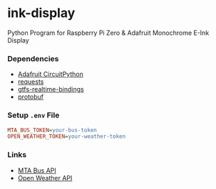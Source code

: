 # ink-display
Python Program for Raspberry Pi Zero &amp; Adafruit Monochrome E-Ink Display

### Dependencies
- [Adafruit CircuitPython](https://learn.adafruit.com/circuitpython-on-raspberrypi-linux/installing-circuitpython-on-raspberry-pi)
- [requests](https://pypi.org/project/requests/)
- [gtfs-realtime-bindings](https://pypi.org/project/gtfs-realtime-bindings/)
- [protobuf](https://pypi.org/project/protobuf/)

### Setup `.env` File
```ini
MTA_BUS_TOKEN=your-bus-token
OPEN_WEATHER_TOKEN=your-weather-token
```

### Links
- [MTA Bus API](https://bustime.mta.info/wiki/Developers/Index)
- [Open Weather API](https://openweathermap.org/api)
